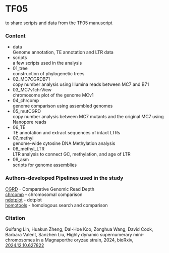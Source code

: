 # TF05
to share scripts and data from the TF05 manuscript

### Content
- data  
  Genome annotation, TE annotation and LTR data
- scripts  
  a few scripts used in the analysis
- 01_tree  
  construction of phylogenetic trees 
- 02_MC7CGRDB71  
  copy number analysis using Illumina reads between MC7 and B71
- 03_MC7v1chrView  
  chromosome plot of the genome MCv1
- 04_chrcomp  
  genome comparison using assembled genomes
- 05_mutCGRD  
  copy number analysis between MC7 mutants and the original MC7 using Nanopore reads 
- 06_TE  
  TE annotation and extract sequences of intact LTRs
- 07_methyl  
  genome-wide cytosine DNA Methylation analysis
- 08_methyl_LTR  
  LTR analysis to connect GC, methylation, and age of LTR
- 09_asm  
  scripts for genome assemblies

### Authors-developed Pipelines used in the study
[CGRD](https://github.com/liu3zhenlab/CGRD.git) - Comparative Genomic Read Depth  
[chrcomp](https://github.com/liu3zhenlab/chrcomp.git) - chromosomal comparison  
[ndotplot](https://github.com/liu3zhenlab/ndotplot.git) - dotplot  
[homotools](https://github.com/liu3zhenlab/homotools.git) - homologous search and comparison

### Citation
Guifang Lin, Huakun Zheng, Dal-Hoe Koo, Zonghua Wang, David Cook, Barbara Valent, Sanzhen Liu, Highly dynamic supernumerary mini-chromosomes in a Magnaporthe oryzae strain, 2024, bioRxiv, [2024.12.10.627822](https://doi.org/10.1101/2024.12.10.627822)

